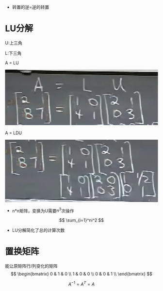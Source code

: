 - 转置的逆=逆的转置

# LU分解

U:上三角

L:下三角

A = LU

![image-20230315222841779](images/image-20230315222841779.png)

A = LDU

![image-20230315222911804](images/image-20230315222911804.png)

- n*n矩阵，变换为U需要$n^3$次操作

$$
\sum_{i=1}^ni^2
$$

- LU分解简化了总的计算次数

# 置换矩阵

能让原矩阵行/列变化的矩阵
$$
\begin{bmatrix}
0 & 1 & 0 \\
1 & 0 & 0 \\
0 & 0 & 1 \\
\end{bmatrix}
$$

$$
A^{-1}=A^T=A
$$
